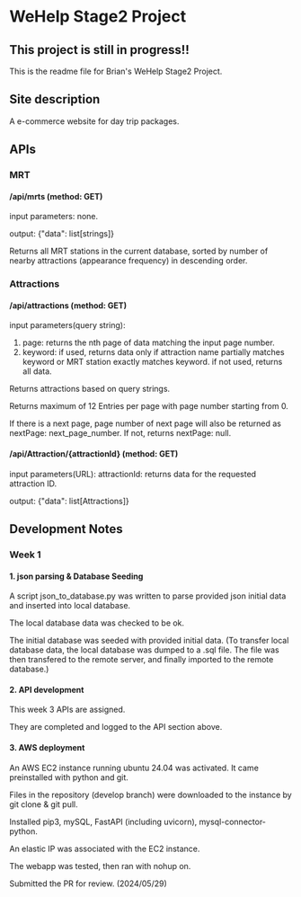 # WeHelp Stage2 Project
## **This project is still in progress!!**

This is the readme file for Brian's WeHelp Stage2 Project.

## Site description

A e-commerce website for day trip packages.

## APIs

### MRT
#### /api/mrts (method: GET)

input parameters: none. 

output: {"data": list[strings]}

Returns all MRT stations in the current database, sorted by number of nearby attractions (appearance frequency) in descending order.


### Attractions
#### /api/attractions (method: GET)

input parameters(query string): 

1. page: returns the nth page of data matching the input page number.
2. keyword: if used, returns data only if attraction name partially matches keyword or MRT station exactly matches keyword. if not used, returns all data.


Returns attractions based on query strings.

Returns maximum of 12 Entries per page with page number starting from 0. 

If there is a next page, page number of next page will also be returned as nextPage: next_page_number. If not, returns nextPage: null.

#### /api/Attraction/{attractionId} (method: GET)

input parameters(URL): 
attractionId: returns data for the requested attraction ID.

output: {"data": list[Attractions]}

## Development Notes

### Week 1

#### 1. json parsing & Database Seeding

A script json_to_database.py was written to parse provided json initial data and inserted into local database.

The local database data was checked to be ok.

The initial database was seeded with provided initial data. (To transfer local database data, the local database was dumped to a .sql file. The file was then transfered to the remote server, and finally imported to the remote database.)

#### 2. API development

This week 3 APIs are assigned.

They are completed and logged to the API section above.

#### 3. AWS deployment

An AWS EC2 instance running ubuntu 24.04 was activated. It came preinstalled with python and git.

Files in the repository (develop branch) were downloaded to the instance by git clone & git pull.

Installed pip3, mySQL, FastAPI (including uvicorn), mysql-connector-python.

An elastic IP was associated with the EC2 instance.

The webapp was tested, then ran with nohup on.

Submitted the PR for review. (2024/05/29)